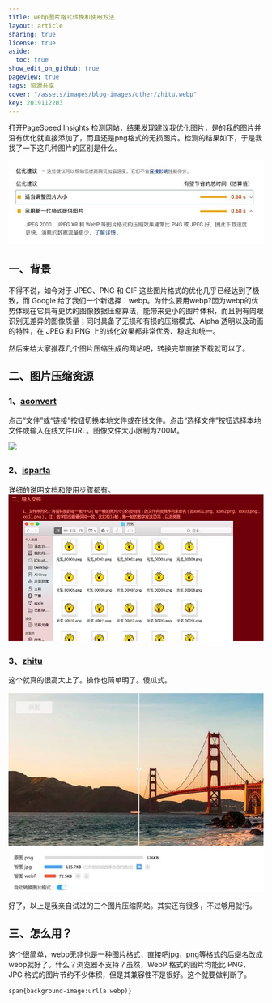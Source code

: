 ```yaml
---
title: webp图片格式转换和使用方法
layout: article
sharing: true
license: true
aside:
  toc: true
show_edit_on_github: true
pageview: true
tags: 资源共享
cover: "/assets/images/blog-images/other/zhitu.webp"
key: 2019112203
---
```


打开[PageSpeed Insights ](https://developers.google.com/speed/pagespeed/insights/?url=https%3A%2F%2Fmuitlog.com%2F&tab=desktop&hl=zh_CN) 检测网站，结果发现建议我优化图片，是的我的图片并没有优化就直接添加了，而且还是png格式的无损图片。检测的结果如下，于是我找了一下这几种图片的区别是什么。

![](/assets/images/blog-images/other/webp图片建议.webp)


## 一、背景

不得不说，如今对于 JPEG、PNG 和 GIF 这些图片格式的优化几乎已经达到了极致，而 Google 给了我们一个新选择：webp。为什么要用webp?因为webp的优势体现在它具有更优的图像数据压缩算法，能带来更小的图片体积，而且拥有肉眼识别无差异的图像质量；同时具备了无损和有损的压缩模式、Alpha 透明以及动画的特性，在 JPEG 和 PNG 上的转化效果都非常优秀、稳定和统一。


然后来给大家推荐几个图片压缩生成的网站吧，转换完毕直接下载就可以了。


## 二、图片压缩资源

### 1、[aconvert ](https://www.aconvert.com/cn/image/)


点击“文件”或“链接”按钮切换本地文件或在线文件。点击“选择文件”按钮选择本地文件或输入在线文件URL。图像文件大小限制为200M。

![](/assets/images/blog-images/other/aconvert.webp)


### 2、[isparta](http://isparta.github.io/how.html)

详细的说明文档和使用步骤都有。
![](/assets/images/blog-images/other/isparta.webp)


### 3、[zhitu](https://zhitu.isux.us/)

这个就真的很高大上了。操作也简单明了。傻瓜式。

![](/assets/images/blog-images/other/zhitu.webp)


好了，以上是我亲自试过的三个图片压缩网站。其实还有很多，不过够用就行。


## 三、怎么用？

这个很简单，webp无非也是一种图片格式，直接吧jpg，png等格式的后缀名改成webp就好了。什么？浏览器不支持？虽然，WebP 格式的图片均能比 PNG，JPG 格式的图片节约不少体积，但是其兼容性不是很好。这个就要做判断了。

```
span{background-image:url(a.webp)}
```